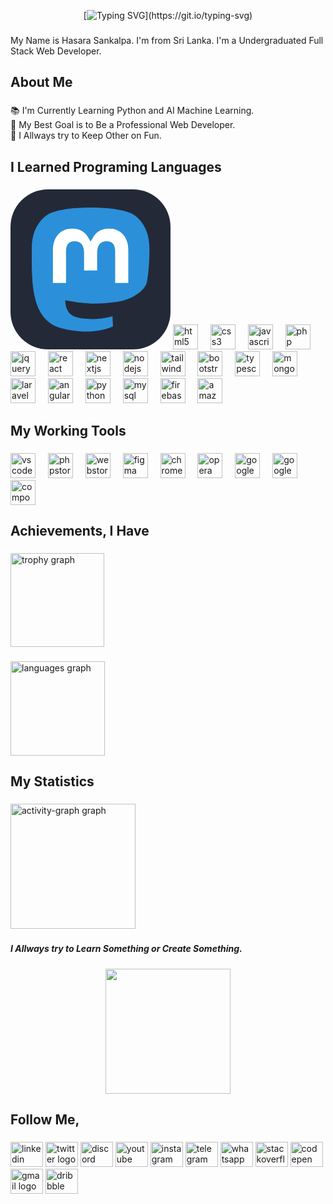 <div align="center">

[![Typing SVG](https://readme-typing-svg.demolab.com?font=Jersey+15&size=30&pause=1000&color=42C3B4&background=9D56FF00&center=true&vCenter=true&repeat=false&random=false&width=435&lines=Hello!+Welcome+to+my+GitHub+page.)](https://git.io/typing-svg)  
</div>

###

<p align="left">My Name is Hasara Sankalpa. I'm from   Sri Lanka. I'm a  Undergraduated Full Stack Web Developer.</p>

###

<h2 align="left">About Me</h2>

###

<p align="left">📚 I'm Currently Learning Python and AI Machine Learning.<br>🎯 My Best Goal is to Be a Professional Web Developer.<br>🎲 I Allways try to Keep Other on Fun.</p>

###

<h2 align="left">I Learned Programing Languages</h2>

###

<div align="left">
  <svg width="256" height="256" viewBox="0 0 256 256" fill="none" xmlns="http://www.w3.org/2000/svg">
<rect width="256" height="256" rx="60" fill="#242938"/>
<path d="M218.324 148.035C215.556 162.042 193.529 177.371 168.231 180.341C155.039 181.889 142.05 183.312 128.2 182.687C105.55 181.667 87.6776 177.371 87.6776 177.371C87.6776 179.539 87.8136 181.604 88.0855 183.535C91.0302 205.518 110.251 206.835 128.457 207.449C146.833 208.067 163.196 202.993 163.196 202.993L163.951 219.331C163.951 219.331 151.098 226.119 128.2 227.367C115.574 228.049 99.8969 227.055 81.637 222.302C42.0344 211.993 35.2236 170.478 34.1815 128.354C33.8639 115.847 34.0597 104.054 34.0597 94.1905C34.0597 51.1167 62.7571 38.4911 62.7571 38.4911C77.227 31.9558 102.056 29.2075 127.869 29H128.503C154.315 29.2075 179.161 31.9558 193.63 38.4911C193.63 38.4911 222.326 51.1167 222.326 94.1905C222.326 94.1905 222.686 125.971 218.324 148.035Z" fill="#2B90D9"/>
<path d="M188.477 97.5321V149.687H167.466V99.0651C167.466 88.394 162.9 82.9776 153.768 82.9776C143.671 82.9776 138.611 89.4028 138.611 102.108V129.816H117.724V102.108C117.724 89.4028 112.662 82.9776 102.565 82.9776C93.4331 82.9776 88.8676 88.394 88.8676 99.0651V149.687H67.8567V97.5321C67.8567 86.8727 70.6165 78.4022 76.1599 72.1354C81.8763 65.8686 89.3626 62.656 98.6557 62.656C109.408 62.656 117.55 66.7201 122.933 74.8494L128.167 83.4772L133.401 74.8494C138.784 66.7201 146.926 62.656 157.679 62.656C166.971 62.656 174.457 65.8686 180.175 72.1354C185.717 78.4022 188.477 86.8727 188.477 97.5321Z" fill="white"/>
</svg>
  <img src="https://cdn.jsdelivr.net/gh/devicons/devicon/icons/html5/html5-original.svg" height="40" alt="html5 logo"  />
  <img width="12" />
  <img src="https://cdn.jsdelivr.net/gh/devicons/devicon/icons/css3/css3-original.svg" height="40" alt="css3 logo"  />
  <img width="12" />
  <img src="https://cdn.jsdelivr.net/gh/devicons/devicon/icons/javascript/javascript-original.svg" height="40" alt="javascript logo"  />
  <img width="12" />
  <img src="https://cdn.jsdelivr.net/gh/devicons/devicon/icons/php/php-original.svg" height="40" alt="php logo"  />
  <img width="12" />
  <img src="https://cdn.jsdelivr.net/gh/devicons/devicon/icons/jquery/jquery-original.svg" height="40" alt="jquery logo"  />
  <img width="12" />
  <img src="https://cdn.jsdelivr.net/gh/devicons/devicon/icons/react/react-original.svg" height="40" alt="react logo"  />
  <img width="12" />
  <img src="https://cdn.jsdelivr.net/gh/devicons/devicon/icons/nextjs/nextjs-original.svg" height="40" alt="nextjs logo"  />
  <img width="12" />
  <img src="https://cdn.jsdelivr.net/gh/devicons/devicon/icons/nodejs/nodejs-original.svg" height="40" alt="nodejs logo"  />
  <img width="12" />
  <img src="https://cdn.jsdelivr.net/gh/devicons/devicon/icons/tailwindcss/tailwindcss-original-wordmark.svg" height="40" alt="tailwindcss logo"  />
  <img width="12" />
  <img src="https://cdn.jsdelivr.net/gh/devicons/devicon/icons/bootstrap/bootstrap-original.svg" height="40" alt="bootstrap logo"  />
  <img width="12" />
  <img src="https://cdn.jsdelivr.net/gh/devicons/devicon/icons/typescript/typescript-original.svg" height="40" alt="typescript logo"  />
  <img width="12" />
  <img src="https://cdn.jsdelivr.net/gh/devicons/devicon/icons/mongodb/mongodb-original.svg" height="40" alt="mongodb logo"  />
  <img width="12" />
  <img src="https://cdn.jsdelivr.net/gh/devicons/devicon/icons/laravel/laravel-original.svg" height="40" alt="laravel logo"  />
  <img width="12" />
  <img src="https://cdn.jsdelivr.net/gh/devicons/devicon/icons/angularjs/angularjs-original.svg" height="40" alt="angularjs logo"  />
  <img width="12" />
  <img src="https://cdn.jsdelivr.net/gh/devicons/devicon/icons/python/python-original.svg" height="40" alt="python logo"  />
  <img width="12" />
  <img src="https://cdn.jsdelivr.net/gh/devicons/devicon/icons/mysql/mysql-original.svg" height="40" alt="mysql logo"  />
  <img width="12" />
  <img src="https://cdn.jsdelivr.net/gh/devicons/devicon/icons/firebase/firebase-plain.svg" height="40" alt="firebase logo"  />
  <img width="12" />
  <img src="https://cdn.jsdelivr.net/gh/devicons/devicon/icons/amazonwebservices/amazonwebservices-line-wordmark.svg" height="40" alt="amazonwebservices logo"  />
</div>

###

<h2 align="left">My Working Tools</h2>

###

<div align="left">
  <img src="https://cdn.jsdelivr.net/gh/devicons/devicon/icons/vscode/vscode-original.svg" height="40" alt="vscode logo"  />
  <img width="12" />
  <img src="https://cdn.jsdelivr.net/gh/devicons/devicon/icons/phpstorm/phpstorm-original.svg" height="40" alt="phpstorm logo"  />
  <img width="12" />
  <img src="https://cdn.jsdelivr.net/gh/devicons/devicon/icons/webstorm/webstorm-original.svg" height="40" alt="webstorm logo"  />
  <img width="12" />
  <img src="https://cdn.jsdelivr.net/gh/devicons/devicon/icons/figma/figma-original.svg" height="40" alt="figma logo"  />
  <img width="12" />
  <img src="https://cdn.jsdelivr.net/gh/devicons/devicon/icons/chrome/chrome-original.svg" height="40" alt="chrome logo"  />
  <img width="12" />
  <img src="https://cdn.jsdelivr.net/gh/devicons/devicon/icons/opera/opera-original.svg" height="40" alt="opera logo"  />
  <img width="12" />
  <img src="https://cdn.jsdelivr.net/gh/devicons/devicon/icons/google/google-original.svg" height="40" alt="google logo"  />
  <img width="12" />
  <img src="https://cdn.jsdelivr.net/gh/devicons/devicon/icons/googlecloud/googlecloud-original.svg" height="40" alt="googlecloud logo"  />
  <img width="12" />
  <img src="https://cdn.jsdelivr.net/gh/devicons/devicon/icons/composer/composer-original.svg" height="40" alt="composer logo"  />
</div>

###

<h2 align="left">Achievements, I Have</h2>

###

<div align="left">
  <img src="https://github-profile-trophy.vercel.app?username=HasaraSankalpaDEv&theme=nord&column=4&row=1&margin-w=8&margin-h=8&no-bg=false&no-frame=true&order=4" height="150" alt="trophy graph"  />
</div>

###

<div align="left">
  <img src="https://github-readme-stats.vercel.app/api/top-langs?username=HasaraSankalpaDEv&locale=en&hide_title=false&layout=compact&card_width=320&langs_count=10&theme=vue-dark&hide_border=true&order=2&custom_title=My%20Productivity" height="151" alt="languages graph"  />
</div>

###

<h2 align="left">My Statistics</h2>

###

<div align="left">
  <img src="https://github-readme-activity-graph.vercel.app/graph?username=HasaraSankalpaDEv&radius=16&theme=vue&area=true&order=5&hide_border=true&hide_title=true&custom_title=My%20Statistics" height="200" alt="activity-graph graph"  />
</div>

###

<h5 align="left">I Allways try to Learn Something or Create Something.</h5>

###

<div align="center">
  <img height="200" src="https://media1.giphy.com/media/26tn33aiTi1jkl6H6/giphy.gif?cid=6c09b952f6niza4dcvl142rl53bjarut846djtljuf21pswh&ep=v1_gifs_search&rid=giphy.gif&ct=g"  />
</div>

###

<h2 align="left">Follow Me,</h2>

###

<div align="left">
  <img src="https://raw.githubusercontent.com/maurodesouza/profile-readme-generator/master/src/assets/icons/social/linkedin/default.svg" width="52" height="40" alt="linkedin logo"  />
  <img src="https://raw.githubusercontent.com/maurodesouza/profile-readme-generator/master/src/assets/icons/social/twitter/default.svg" width="52" height="40" alt="twitter logo"  />
  <img src="https://raw.githubusercontent.com/maurodesouza/profile-readme-generator/master/src/assets/icons/social/discord/default.svg" width="52" height="40" alt="discord logo"  />
  <img src="https://raw.githubusercontent.com/maurodesouza/profile-readme-generator/master/src/assets/icons/social/youtube/default.svg" width="52" height="40" alt="youtube logo"  />
  <img src="https://raw.githubusercontent.com/maurodesouza/profile-readme-generator/master/src/assets/icons/social/instagram/default.svg" width="52" height="40" alt="instagram logo"  />
  <img src="https://raw.githubusercontent.com/maurodesouza/profile-readme-generator/master/src/assets/icons/social/telegram/default.svg" width="52" height="40" alt="telegram logo"  />
  <img src="https://raw.githubusercontent.com/maurodesouza/profile-readme-generator/master/src/assets/icons/social/whatsapp/default.svg" width="52" height="40" alt="whatsapp logo"  />
  <img src="https://raw.githubusercontent.com/maurodesouza/profile-readme-generator/master/src/assets/icons/social/stackoverflow/default.svg" width="52" height="40" alt="stackoverflow logo"  />
  <img src="https://raw.githubusercontent.com/maurodesouza/profile-readme-generator/master/src/assets/icons/social/codepen/default.svg" width="52" height="40" alt="codepen logo"  />
  <img src="https://raw.githubusercontent.com/maurodesouza/profile-readme-generator/master/src/assets/icons/social/gmail/default.svg" width="52" height="40" alt="gmail logo"  />
  <img src="https://raw.githubusercontent.com/maurodesouza/profile-readme-generator/master/src/assets/icons/social/dribbble/default.svg" width="52" height="40" alt="dribbble logo"  />
</div>

###
